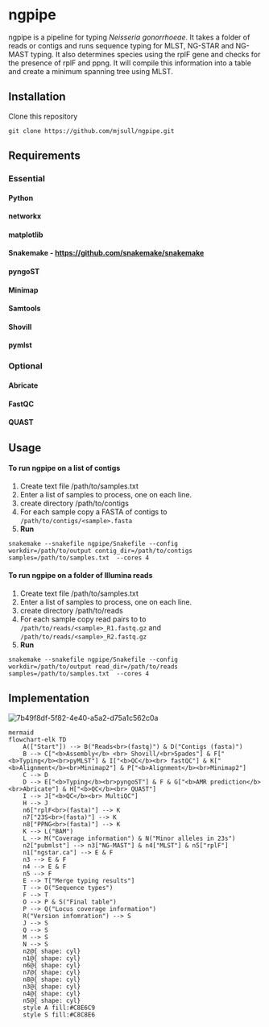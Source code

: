 # ngpipe
 
ngpipe is a pipeline for typing _Neisseria gonorrhoeae_.
It takes a folder of reads or contigs and runs sequence typing for MLST, NG-STAR and NG-MAST typing.
It also determines species using the rplF gene and checks for the presence of rplF and ppng.
It will compile this information into a table and create a minimum spanning tree using MLST.

## Installation

Clone this repository

```git clone https://github.com/mjsull/ngpipe.git```

## Requirements
### Essential
#### Python
#### networkx
#### matplotlib
#### Snakemake - https://github.com/snakemake/snakemake
#### pyngoST
#### Minimap
#### Samtools
#### Shovill
#### pymlst


### Optional
#### Abricate
#### FastQC
#### QUAST

## Usage


#### To run ngpipe on a list of contigs
1. Create text file /path/to/samples.txt
2. Enter a list of samples to process, one on each line.
3. create directory /path/to/contigs
4. For each sample copy a FASTA of contigs to ```/path/to/contigs/<sample>.fasta```
5. __Run__

```snakemake --snakefile ngpipe/Snakefile --config workdir=/path/to/output contig_dir=/path/to/contigs  samples=/path/to/samples.txt  --cores 4```

#### To run ngpipe on a folder of Illumina reads
1. Create text file /path/to/samples.txt
2. Enter a list of samples to process, one on each line.
3. create directory /path/to/reads
4. For each sample copy read pairs to to ```/path/to/reads/<sample>_R1.fastq.gz``` and ```/path/to/reads/<sample>_R2.fastq.gz```
5. __Run__

```snakemake --snakefile ngpipe/Snakefile --config workdir=/path/to/output read_dir=/path/to/reads  samples=/path/to/samples.txt  --cores 4```



## Implementation
![7b49f8df-5f82-4e40-a5a2-d75a1c562c0a](https://github.com/user-attachments/assets/852abbee-b5d7-4b43-a868-65e6a1cbef6c)


```
mermaid
flowchart-elk TD
    A(["Start"]) --> B("Reads<br>(fastq)") & D("Contigs (fasta)")
    B --> C["<b>Assembly</b> <br> Shovill/<br>Spades"] & F["<b>Typing</b><br>pyMLST"] & I["<b>QC</b><br> fastQC"] & K["<b>Alignment</b><br>Minimap2"] & P["<b>Alignment</b><br>Minimap2"]
    C --> D
    D --> E["<b>Typing</b><br>pyngoST"] & F & G["<b>AMR prediction</b><br>Abricate"] & H["<b>QC</b><br> QUAST"]
    I --> J["<b>QC</b><br> MultiQC"]
    H --> J
    n6["rplF<br>(fasta)"] --> K
    n7["23S<br>(fasta)"] --> K
    n8["PPNG<br>(fasta)"] --> K
    K --> L("BAM")
    L --> M("Coverage information") & N("Minor alleles in 23s")
    n2["pubmlst"] --> n3["NG-MAST"] & n4["MLST"] & n5["rplF"]
    n1["ngstar.ca"] --> E & F
    n3 --> E & F
    n4 --> E & F
    n5 --> F
    E --> T["Merge typing results"]
    T --> O("Sequence types")
    F --> T
    O --> P & S("Final table")
    P --> Q("Locus coverage information")
    R("Version infomration") --> S
    J --> S
    Q --> S
    M --> S
    N --> S
    n2@{ shape: cyl}
    n1@{ shape: cyl}
    n6@{ shape: cyl}
    n7@{ shape: cyl}
    n8@{ shape: cyl}
    n3@{ shape: cyl}
    n4@{ shape: cyl}
    n5@{ shape: cyl}
    style A fill:#C8E6C9
    style S fill:#C8C8E6
```
